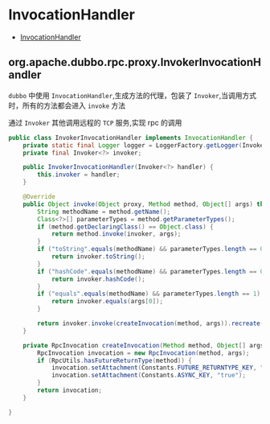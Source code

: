 # InvocationHandler

- [InvocationHandler](https://www.cnblogs.com/xiaoluo501395377/p/3383130.html)

## org.apache.dubbo.rpc.proxy.InvokerInvocationHandler

`dubbo` 中使用 `InvocationHandler`,生成方法的代理，包装了 `Invoker`,当调用方式时，所有的方法都会进入 `invoke` 方法

通过 `Invoker` 其他调用远程的 `TCP` 服务,实现 rpc 的调用

```java
public class InvokerInvocationHandler implements InvocationHandler {
    private static final Logger logger = LoggerFactory.getLogger(InvokerInvocationHandler.class);
    private final Invoker<?> invoker;

    public InvokerInvocationHandler(Invoker<?> handler) {
        this.invoker = handler;
    }

    @Override
    public Object invoke(Object proxy, Method method, Object[] args) throws Throwable {
        String methodName = method.getName();
        Class<?>[] parameterTypes = method.getParameterTypes();
        if (method.getDeclaringClass() == Object.class) {
            return method.invoke(invoker, args);
        }
        if ("toString".equals(methodName) && parameterTypes.length == 0) {
            return invoker.toString();
        }
        if ("hashCode".equals(methodName) && parameterTypes.length == 0) {
            return invoker.hashCode();
        }
        if ("equals".equals(methodName) && parameterTypes.length == 1) {
            return invoker.equals(args[0]);
        }

        return invoker.invoke(createInvocation(method, args)).recreate();
    }

    private RpcInvocation createInvocation(Method method, Object[] args) {
        RpcInvocation invocation = new RpcInvocation(method, args);
        if (RpcUtils.hasFutureReturnType(method)) {
            invocation.setAttachment(Constants.FUTURE_RETURNTYPE_KEY, "true");
            invocation.setAttachment(Constants.ASYNC_KEY, "true");
        }
        return invocation;
    }

}
```
